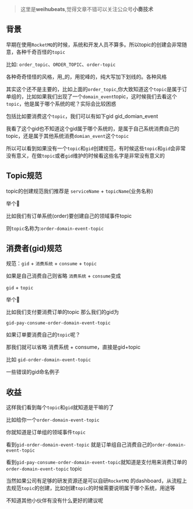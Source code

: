 > 这里是**weihubeats**,觉得文章不错可以关注公众号**小奏技术**


## 背景

早期在使用`RocketMQ`的时候，系统和开发人员不算多。所以topic的创建会非常随意，各种千奇百怪的`topic`

比如: `order_topic`、`ORDER_TOPIC`、`order-topic`

各种奇奇怪怪的风格，用_的，用驼峰的，纯大写加下划线的。各种风格

其实这个还不是主要的，比如上面的`order_topic`,你大致知道这个`topic`是属于订单组的，比如如果我们出现了一个`domain_event`topic，这时候我们去看这个`topic`，他是属于哪个系统的呢？实际会比较困惑

包括比如要消费这个`topic`，我们可以有如下gid
gid_domian_event

我看了这个gid也不知道这个gid属于哪个系统的，是属于自己系统消费自己的topic，还是属于其他系统消费`domian_event`这个`topic`

所以可以看到如果没有一个`topic`和`gid`创建规范，有时候这些`topic`和`gid`会非常没有意义，在做`topic`或者`gid`维护的时候看这些名字是非常没有意义的

## Topic规范

topic的创建规范我们推荐是
`serviceName` + `topicName`(业务名称)

举个🌰

比如我们有订单系统(order)要创建自己的领域事件topic

则`topic`名称为:`order-domain-event-topic`

## 消费者(gid)规范

规范：`gid` + `消费系统` + `consume` + `topic`

如果是自己消费自己则省略 `消费系统` + `consume`变成

`gid` + `topic`

举个🌰

比如我们支付要消费订单的topic
那么我们的gid为

`gid-pay-consume-order-domain-event-topic`

如果订单要消费自己的`topic`呢？

那我们就可以省略 消费系统 + consume，直接是gid+topic

比如 `gid-order-domain-event-topic`

一些错误的gid命名例子

## 收益

这样我们看到每个`topic`和`gid`就知道是干嘛的了

比如给你一个`order-domain-event-topic`

你就知道是订单组的领域事件`topic`

看到`gid-order-domain-event-topic` 就是订单组自己消费自己的`order-domain-event-topic`

看到`gid-pay-consume-order-domain-event-topic`就知道是支付用来消费订单的`order-domain-event-topic` topic

当然如果公司有足够的研发资源还是可以自研`RocketMQ` 的dashboard，从流程上去规范`topic`的创建，比如创建`topic`的时候需要说明属于哪个系统，用途等

不知道其他小伙伴有没有什么更好的建议呢
